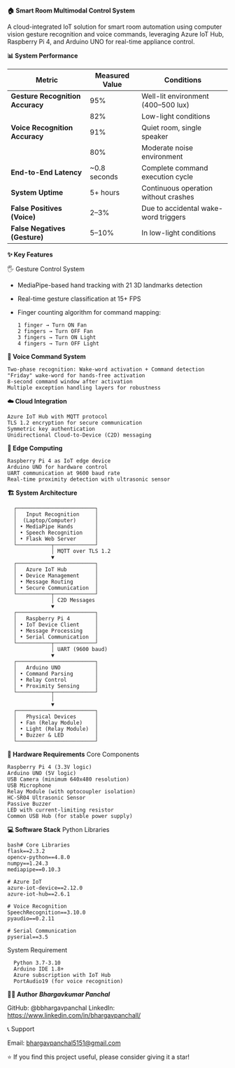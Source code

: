 **🏠 Smart Room Multimodal Control System**

A cloud-integrated IoT solution for smart room automation using computer vision gesture recognition and voice commands, leveraging Azure IoT Hub, Raspberry Pi 4, and Arduino UNO for real-time appliance control.

**📊 System Performance**

| Metric                           | Measured Value | Conditions                           
| -------------------------------- | -------------- | ------------------------------------ |
| **Gesture Recognition Accuracy** | 95%            | Well-lit environment (400–500 lux)   |
|                                  | 82%            | Low-light conditions                 |
| **Voice Recognition Accuracy**   | 91%            | Quiet room, single speaker           |
|                                  | 80%            | Moderate noise environment           |
| **End-to-End Latency**           | \~0.8 seconds  | Complete command execution cycle     |
| **System Uptime**                | 5+ hours       | Continuous operation without crashes |
| **False Positives (Voice)**      | 2–3%           | Due to accidental wake-word triggers |
| **False Negatives (Gesture)**    | 5–10%          | In low-light conditions              |



**✨ Key Features**

🖐️ Gesture Control System

+ MediaPipe-based hand tracking with 21 3D landmarks detection
  
+ Real-time gesture classification at 15+ FPS
  
+ Finger counting algorithm for command mapping:

      1 finger → Turn ON Fan
      2 fingers → Turn OFF Fan
      3 fingers → Turn ON Light
      4 fingers → Turn OFF Light



**🎤 Voice Command System**

    Two-phase recognition: Wake-word activation + Command detection
    "Friday" wake-word for hands-free activation
    8-second command window after activation
    Multiple exception handling layers for robustness

**☁️ Cloud Integration**

    Azure IoT Hub with MQTT protocol
    TLS 1.2 encryption for secure communication
    Symmetric key authentication
    Unidirectional Cloud-to-Device (C2D) messaging

**🔌 Edge Computing**

    Raspberry Pi 4 as IoT edge device
    Arduino UNO for hardware control
    UART communication at 9600 baud rate
    Real-time proximity detection with ultrasonic sensor

**🏗️ System Architecture**

      ┌─────────────────────────┐
      │   Input Recognition     │
      │  (Laptop/Computer)      │
      │ • MediaPipe Hands       │
      │ • Speech Recognition    │
      │ • Flask Web Server      │
      └───────────┬─────────────┘
                  │ MQTT over TLS 1.2
                  ▼
      ┌─────────────────────────┐
      │   Azure IoT Hub         │
      │ • Device Management     │
      │ • Message Routing       │
      │ • Secure Communication  │
      └───────────┬─────────────┘
                  │ C2D Messages
                  ▼
      ┌─────────────────────────┐
      │   Raspberry Pi 4        │
      │ • IoT Device Client     │
      │ • Message Processing    │
      │ • Serial Communication  │
      └───────────┬─────────────┘
                  │ UART (9600 baud)
                  ▼
      ┌─────────────────────────┐
      │   Arduino UNO           │
      │ • Command Parsing       │
      │ • Relay Control         │
      │ • Proximity Sensing     │
      └───────────┬─────────────┘
                  │
                  ▼
      ┌─────────────────────────┐
      │   Physical Devices      │
      │ • Fan (Relay Module)    │
      │ • Light (Relay Module)  │
      │ • Buzzer & LED          │
      └─────────────────────────┘
      
**🔧 Hardware Requirements**
Core Components

    Raspberry Pi 4 (3.3V logic)
    Arduino UNO (5V logic)
    USB Camera (minimum 640x480 resolution)
    USB Microphone
    Relay Module (with optocoupler isolation)
    HC-SR04 Ultrasonic Sensor
    Passive Buzzer
    LED with current-limiting resistor
    Common USB Hub (for stable power supply)


**💻 Software Stack**
Python Libraries

    bash# Core Libraries
    flask==2.3.2
    opencv-python==4.8.0
    numpy==1.24.3
    mediapipe==0.10.3
    
    # Azure IoT
    azure-iot-device==2.12.0
    azure-iot-hub==2.6.1
    
    # Voice Recognition
    SpeechRecognition==3.10.0
    pyaudio==0.2.11
    
    # Serial Communication
    pyserial==3.5

System Requirement

      Python 3.7-3.10
      Arduino IDE 1.8+
      Azure subscription with IoT Hub
      PortAudio19 (for voice recognition)




**👨‍💻 Author**
***Bhargavkumar Panchal***

GitHub: @bbhargavpanchal
LinkedIn: https://www.linkedin.com/in/bhargavpanchall/




📞 Support

Email: bhargavpanchal5151@gmail.com


⭐ If you find this project useful, please consider giving it a star!
